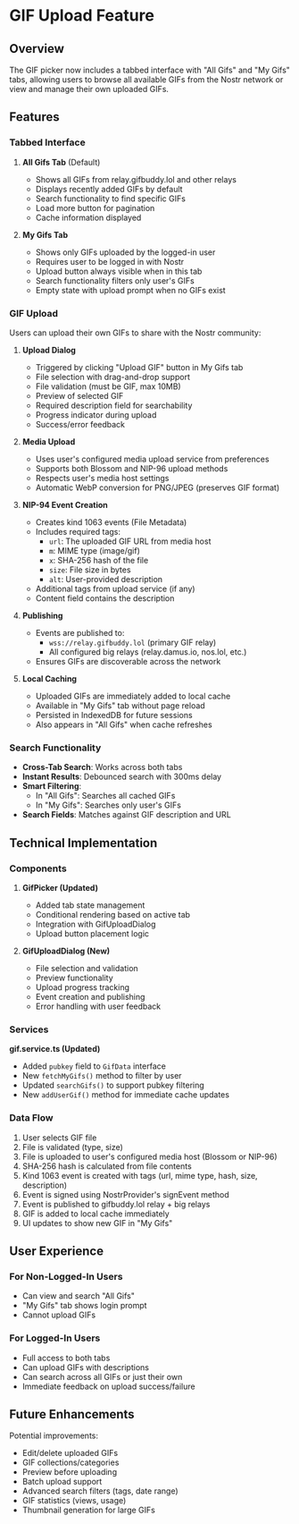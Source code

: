 # GIF Upload Feature

## Overview

The GIF picker now includes a tabbed interface with "All Gifs" and "My Gifs" tabs, allowing users to browse all available GIFs from the Nostr network or view and manage their own uploaded GIFs.

## Features

### Tabbed Interface

1. **All Gifs Tab** (Default)
   - Shows all GIFs from relay.gifbuddy.lol and other relays
   - Displays recently added GIFs by default
   - Search functionality to find specific GIFs
   - Load more button for pagination
   - Cache information displayed

2. **My Gifs Tab**
   - Shows only GIFs uploaded by the logged-in user
   - Requires user to be logged in with Nostr
   - Upload button always visible when in this tab
   - Search functionality filters only user's GIFs
   - Empty state with upload prompt when no GIFs exist

### GIF Upload

Users can upload their own GIFs to share with the Nostr community:

1. **Upload Dialog**
   - Triggered by clicking "Upload GIF" button in My Gifs tab
   - File selection with drag-and-drop support
   - File validation (must be GIF, max 10MB)
   - Preview of selected GIF
   - Required description field for searchability
   - Progress indicator during upload
   - Success/error feedback

2. **Media Upload**
   - Uses user's configured media upload service from preferences
   - Supports both Blossom and NIP-96 upload methods
   - Respects user's media host settings
   - Automatic WebP conversion for PNG/JPEG (preserves GIF format)

3. **NIP-94 Event Creation**
   - Creates kind 1063 events (File Metadata)
   - Includes required tags:
     - `url`: The uploaded GIF URL from media host
     - `m`: MIME type (image/gif)
     - `x`: SHA-256 hash of the file
     - `size`: File size in bytes
     - `alt`: User-provided description
   - Additional tags from upload service (if any)
   - Content field contains the description

4. **Publishing**
   - Events are published to:
     - `wss://relay.gifbuddy.lol` (primary GIF relay)
     - All configured big relays (relay.damus.io, nos.lol, etc.)
   - Ensures GIFs are discoverable across the network

5. **Local Caching**
   - Uploaded GIFs are immediately added to local cache
   - Available in "My Gifs" tab without page reload
   - Persisted in IndexedDB for future sessions
   - Also appears in "All Gifs" when cache refreshes

### Search Functionality

- **Cross-Tab Search**: Works across both tabs
- **Instant Results**: Debounced search with 300ms delay
- **Smart Filtering**:
  - In "All Gifs": Searches all cached GIFs
  - In "My Gifs": Searches only user's GIFs
- **Search Fields**: Matches against GIF description and URL

## Technical Implementation

### Components

1. **GifPicker (Updated)**
   - Added tab state management
   - Conditional rendering based on active tab
   - Integration with GifUploadDialog
   - Upload button placement logic

2. **GifUploadDialog (New)**
   - File selection and validation
   - Preview functionality
   - Upload progress tracking
   - Event creation and publishing
   - Error handling with user feedback

### Services

**gif.service.ts (Updated)**
- Added `pubkey` field to `GifData` interface
- New `fetchMyGifs()` method to filter by user
- Updated `searchGifs()` to support pubkey filtering
- New `addUserGif()` method for immediate cache updates

### Data Flow

1. User selects GIF file
2. File is validated (type, size)
3. File is uploaded to user's configured media host (Blossom or NIP-96)
4. SHA-256 hash is calculated from file contents
5. Kind 1063 event is created with tags (url, mime type, hash, size, description)
6. Event is signed using NostrProvider's signEvent method
7. Event is published to gifbuddy.lol relay + big relays
8. GIF is added to local cache immediately
9. UI updates to show new GIF in "My Gifs"

## User Experience

### For Non-Logged-In Users
- Can view and search "All Gifs"
- "My Gifs" tab shows login prompt
- Cannot upload GIFs

### For Logged-In Users
- Full access to both tabs
- Can upload GIFs with descriptions
- Can search across all GIFs or just their own
- Immediate feedback on upload success/failure

## Future Enhancements

Potential improvements:
- Edit/delete uploaded GIFs
- GIF collections/categories
- Preview before uploading
- Batch upload support
- Advanced search filters (tags, date range)
- GIF statistics (views, usage)
- Thumbnail generation for large GIFs
